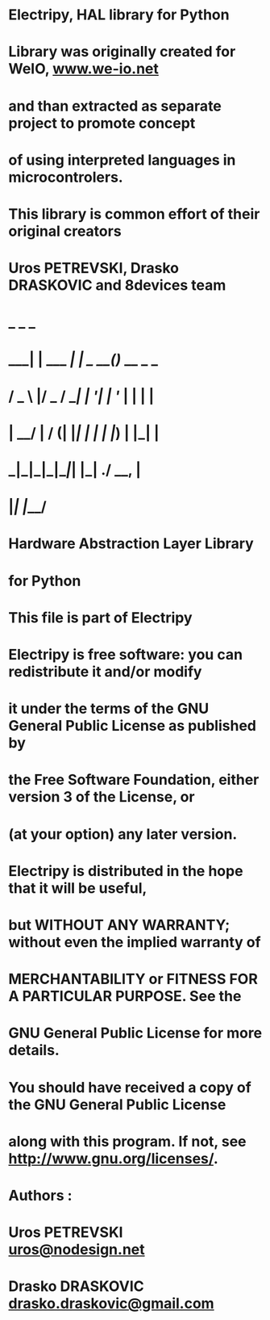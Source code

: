 ### 
#
# Electripy, HAL library for Python
# Library was originally created for WeIO, www.we-io.net
# and than extracted as separate project to promote concept
# of using interpreted languages in microcontrolers.
# 
# This library is common effort of their original creators
# Uros PETREVSKI, Drasko DRASKOVIC and 8devices team
#              _           _        _             
#          ___| | ___  ___| |_ _ __(_)_ __  _   _ 
#         / _ \ |/ _ \/ __| __| '__| | '_ \| | | |
#        |  __/ |  __/ (__| |_| |  | | |_) | |_| |
#         \___|_|\___|\___|\__|_|  |_| .__/ \__, |
#                                    |_|    |___/ 
#
#           Hardware Abstraction Layer Library
#                       for Python
#
# This file is part of Electripy
# Electripy is free software: you can redistribute it and/or modify
# it under the terms of the GNU General Public License as published by
# the Free Software Foundation, either version 3 of the License, or
# (at your option) any later version.
#
# Electripy is distributed in the hope that it will be useful,
# but WITHOUT ANY WARRANTY; without even the implied warranty of
# MERCHANTABILITY or FITNESS FOR A PARTICULAR PURPOSE.  See the
# GNU General Public License for more details.
#
# You should have received a copy of the GNU General Public License
# along with this program. If not, see <http://www.gnu.org/licenses/>.
#
# Authors : 
# Uros PETREVSKI <uros@nodesign.net>
# Drasko DRASKOVIC <drasko.draskovic@gmail.com>
#
###
